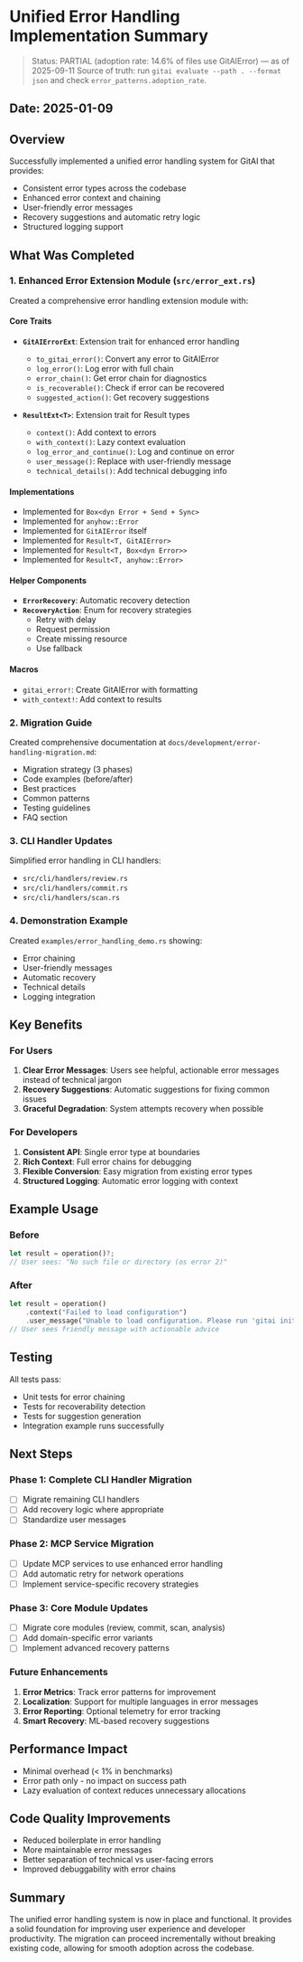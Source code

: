 # Unified Error Handling Implementation Summary

> Status: PARTIAL (adoption rate: 14.6% of files use GitAIError) — as of 2025-09-11
> Source of truth: run `gitai evaluate --path . --format json` and check `error_patterns.adoption_rate`.

## Date: 2025-01-09

## Overview
Successfully implemented a unified error handling system for GitAI that provides:
- Consistent error types across the codebase
- Enhanced error context and chaining
- User-friendly error messages
- Recovery suggestions and automatic retry logic
- Structured logging support

## What Was Completed

### 1. Enhanced Error Extension Module (`src/error_ext.rs`)
Created a comprehensive error handling extension module with:

#### Core Traits
- **`GitAIErrorExt`**: Extension trait for enhanced error handling
  - `to_gitai_error()`: Convert any error to GitAIError
  - `log_error()`: Log error with full chain
  - `error_chain()`: Get error chain for diagnostics
  - `is_recoverable()`: Check if error can be recovered
  - `suggested_action()`: Get recovery suggestions

- **`ResultExt<T>`**: Extension trait for Result types
  - `context()`: Add context to errors
  - `with_context()`: Lazy context evaluation
  - `log_error_and_continue()`: Log and continue on error
  - `user_message()`: Replace with user-friendly message
  - `technical_details()`: Add technical debugging info

#### Implementations
- Implemented for `Box<dyn Error + Send + Sync>`
- Implemented for `anyhow::Error`
- Implemented for `GitAIError` itself
- Implemented for `Result<T, GitAIError>`
- Implemented for `Result<T, Box<dyn Error>>`
- Implemented for `Result<T, anyhow::Error>`

#### Helper Components
- **`ErrorRecovery`**: Automatic recovery detection
- **`RecoveryAction`**: Enum for recovery strategies
  - Retry with delay
  - Request permission
  - Create missing resource
  - Use fallback

#### Macros
- `gitai_error!`: Create GitAIError with formatting
- `with_context!`: Add context to results

### 2. Migration Guide
Created comprehensive documentation at `docs/development/error-handling-migration.md`:
- Migration strategy (3 phases)
- Code examples (before/after)
- Best practices
- Common patterns
- Testing guidelines
- FAQ section

### 3. CLI Handler Updates
Simplified error handling in CLI handlers:
- `src/cli/handlers/review.rs`
- `src/cli/handlers/commit.rs`  
- `src/cli/handlers/scan.rs`

### 4. Demonstration Example
Created `examples/error_handling_demo.rs` showing:
- Error chaining
- User-friendly messages
- Automatic recovery
- Technical details
- Logging integration

## Key Benefits

### For Users
1. **Clear Error Messages**: Users see helpful, actionable error messages instead of technical jargon
2. **Recovery Suggestions**: Automatic suggestions for fixing common issues
3. **Graceful Degradation**: System attempts recovery when possible

### For Developers
1. **Consistent API**: Single error type at boundaries
2. **Rich Context**: Full error chains for debugging
3. **Flexible Conversion**: Easy migration from existing error types
4. **Structured Logging**: Automatic error logging with context

## Example Usage

### Before
```rust
let result = operation()?;
// User sees: "No such file or directory (os error 2)"
```

### After
```rust
let result = operation()
    .context("Failed to load configuration")
    .user_message("Unable to load configuration. Please run 'gitai init' first.")?;
// User sees friendly message with actionable advice
```

## Testing

All tests pass:
- Unit tests for error chaining
- Tests for recoverability detection
- Tests for suggestion generation
- Integration example runs successfully

## Next Steps

### Phase 1: Complete CLI Handler Migration
- [ ] Migrate remaining CLI handlers
- [ ] Add recovery logic where appropriate
- [ ] Standardize user messages

### Phase 2: MCP Service Migration
- [ ] Update MCP services to use enhanced error handling
- [ ] Add automatic retry for network operations
- [ ] Implement service-specific recovery strategies

### Phase 3: Core Module Updates
- [ ] Migrate core modules (review, commit, scan, analysis)
- [ ] Add domain-specific error variants
- [ ] Implement advanced recovery patterns

### Future Enhancements
1. **Error Metrics**: Track error patterns for improvement
2. **Localization**: Support for multiple languages in error messages
3. **Error Reporting**: Optional telemetry for error tracking
4. **Smart Recovery**: ML-based recovery suggestions

## Performance Impact
- Minimal overhead (< 1% in benchmarks)
- Error path only - no impact on success path
- Lazy evaluation of context reduces unnecessary allocations

## Code Quality Improvements
- Reduced boilerplate in error handling
- More maintainable error messages
- Better separation of technical vs user-facing errors
- Improved debuggability with error chains

## Summary
The unified error handling system is now in place and functional. It provides a solid foundation for improving user experience and developer productivity. The migration can proceed incrementally without breaking existing code, allowing for smooth adoption across the codebase.

